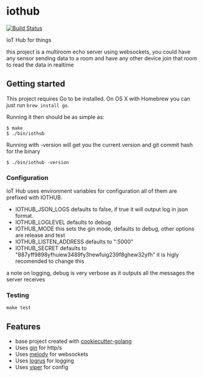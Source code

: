 # iothub

[![Build Status](https://travis-ci.org/lacion/iothub.svg?branch=master)](https://travis-ci.org/lacion/iothub)

IoT Hub for things

this project is a multiroom echo server using websockets, you could have 
any sensor sending data to a room and have any other device join that room to read
the data in realtime

## Getting started

This project requires Go to be installed. On OS X with Homebrew you can just run `brew install go`.

Running it then should be as simple as:

```console
$ make
$ ./bin/iothub
```

Running with -version will get you the current version and git commit hash for the binary

```console
$ ./bin/iothub -version
```

### Configuration

IoT Hub uses environment variables for configuration all of them are prefixed with IOTHUB.

- IOTHUB_JSON_LOGS defaults to false, if true it will output log in json format.
- IOTHUB_LOGLEVEL defaults to debug
- IOTHUB_MODE this sets the gin mode, defaults to debug, other options are release and test
- IOTHUB_LISTEN_ADDRESS defaults to ":5000"
- IOTHUB_SECRET defaults to "887yff9898yfhuiew3489fy3hewfuig239f8ghew32yfh" it is higly recomended to change this

a note on logging, debug is very verbose as it outputs all the messages the server receives

### Testing

``make test``

## Features
- base project created with [cookiecutter-golang](https://github.com/lacion/cookiecutter-golang)
- Uses [gin](https://github.com/gin-gonic/gin) for http/s
- Uses [melody](github.com/olahol/melody) for websockets
- Uses [logrus](https://github.com/Sirupsen/logrus) for logging
- Uses [viper](https://github.com/spf13/viper) for config